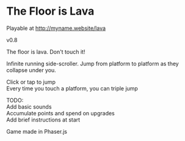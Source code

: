 The Floor is Lava
=================

Playable at http://myname.website/lava

v0.8

The floor is lava. Don't touch it!

Infinite running side-scroller.
Jump from platform to platform as they collapse under you.

Click or tap to jump  
Every time you touch a platform, you can triple jump

TODO:  
Add basic sounds  
Accumulate points and spend on upgrades  
Add brief instructions at start

Game made in Phaser.js
